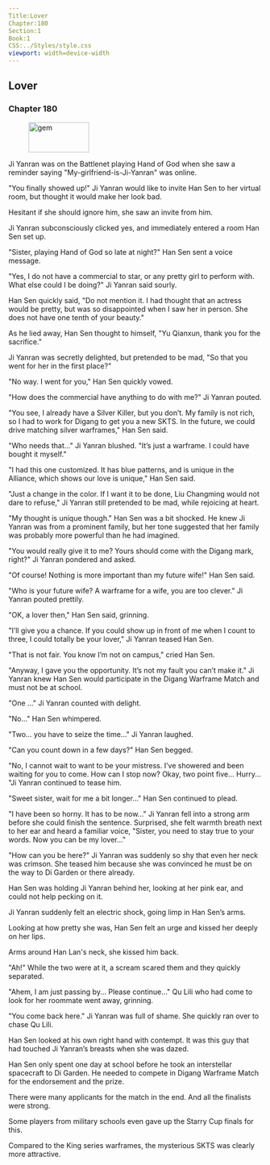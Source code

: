 ```yaml
---
Title:Lover 
Chapter:180 
Section:1 
Book:1 
CSS:../Styles/style.css 
viewport: width=device-width
---
```

  
## Lover
### Chapter 180
  
<figure>
	<img src="../Images/gem.gif" alt="gem" id="gem" width="120" height="60" />
</figure>
  

  
Ji Yanran was on the Battlenet playing Hand of God when she saw a reminder saying "My-girlfriend-is-Ji-Yanran" was online.

"You finally showed up!" Ji Yanran would like to invite Han Sen to her virtual room, but thought it would make her look bad.

Hesitant if she should ignore him, she saw an invite from him.

Ji Yanran subconsciously clicked yes, and immediately entered a room Han Sen set up.

"Sister, playing Hand of God so late at night?" Han Sen sent a voice message.

"Yes, I do not have a commercial to star, or any pretty girl to perform with. What else could I be doing?" Ji Yanran said sourly.

Han Sen quickly said, "Do not mention it. I had thought that an actress would be pretty, but was so disappointed when I saw her in person. She does not have one tenth of your beauty."

As he lied away, Han Sen thought to himself, "Yu Qianxun, thank you for the sacrifice."

Ji Yanran was secretly delighted, but pretended to be mad, "So that you went for her in the first place?"

"No way. I went for you," Han Sen quickly vowed.

"How does the commercial have anything to do with me?" Ji Yanran pouted.

"You see, I already have a Silver Killer, but you don’t. My family is not rich, so I had to work for Digang to get you a new SKTS. In the future, we could drive matching silver warframes," Han Sen said.

"Who needs that..." Ji Yanran blushed. "It’s just a warframe. I could have bought it myself."

"I had this one customized. It has blue patterns, and is unique in the Alliance, which shows our love is unique," Han Sen said.

"Just a change in the color. If I want it to be done, Liu Changming would not dare to refuse," Ji Yanran still pretended to be mad, while rejoicing at heart.

"My thought is unique though." Han Sen was a bit shocked. He knew Ji Yanran was from a prominent family, but her tone suggested that her family was probably more powerful than he had imagined.

"You would really give it to me? Yours should come with the Digang mark, right?" Ji Yanran pondered and asked.

"Of course! Nothing is more important than my future wife!" Han Sen said.

"Who is your future wife? A warframe for a wife, you are too clever." Ji Yanran pouted prettily.

"OK, a lover then," Han Sen said, grinning.

"I’ll give you a chance. If you could show up in front of me when I count to three, I could totally be your lover," Ji Yanran teased Han Sen.

"That is not fair. You know I’m not on campus," cried Han Sen.

"Anyway, I gave you the opportunity. It’s not my fault you can’t make it." Ji Yanran knew Han Sen would participate in the Digang Warframe Match and must not be at school.

"One ..." Ji Yanran counted with delight.

"No..." Han Sen whimpered.

"Two... you have to seize the time..." Ji Yanran laughed.

"Can you count down in a few days?" Han Sen begged.

"No, I cannot wait to want to be your mistress. I’ve showered and been waiting for you to come. How can I stop now? Okay, two point five… Hurry... "Ji Yanran continued to tease him.

"Sweet sister, wait for me a bit longer..." Han Sen continued to plead.

"I have been so horny. It has to be now..." Ji Yanran fell into a strong arm before she could finish the sentence. Surprised, she felt warmth breath next to her ear and heard a familiar voice, "Sister, you need to stay true to your words. Now you can be my lover…"

"How can you be here?" Ji Yanran was suddenly so shy that even her neck was crimson. She teased him because she was convinced he must be on the way to Di Garden or there already.

Han Sen was holding Ji Yanran behind her, looking at her pink ear, and could not help pecking on it.

Ji Yanran suddenly felt an electric shock, going limp in Han Sen’s arms.

Looking at how pretty she was, Han Sen felt an urge and kissed her deeply on her lips.

Arms around Han Lan's neck, she kissed him back.

"Ah!" While the two were at it, a scream scared them and they quickly separated.

"Ahem, I am just passing by... Please continue..." Qu Lili who had come to look for her roommate went away, grinning.

"You come back here." Ji Yanran was full of shame. She quickly ran over to chase Qu Lili.

Han Sen looked at his own right hand with contempt. It was this guy that had touched Ji Yanran’s breasts when she was dazed.

Han Sen only spent one day at school before he took an interstellar spacecraft to Di Garden. He needed to compete in Digang Warframe Match for the endorsement and the prize.

There were many applicants for the match in the end. And all the finalists were strong.

Some players from military schools even gave up the Starry Cup finals for this.

Compared to the King series warframes, the mysterious SKTS was clearly more attractive.